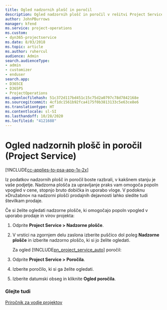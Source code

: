 ```yaml
---
title: Ogled nadzornih plošč in poročil
description: Ogled nadzornih plošč in poročil v rešitvi Project Service
author: JohnPBurrows
manager: kfend
ms.service: project-operations
ms.custom:
- dyn365-projectservice
ms.date: 8/03/2018
ms.topic: article
ms.author: ruhercul
audience: Admin
search.audienceType:
- admin
- customizer
- enduser
search.app:
- D365CE
- D365PS
- ProjectOperations
ms.openlocfilehash: 51c372d117bd451c15c75d2a0797c78d7842168e
ms.sourcegitcommit: 4cf1dc1561b92fca4175f0b3813133c5e63ce8e6
ms.translationtype: HT
ms.contentlocale: sl-SI
ms.lasthandoff: 10/28/2020
ms.locfileid: "4121688"
---
```

# <a name="view-dashboards-and-reports-project-service"></a>Ogled nadzornih plošč in poročil (Project Service)

[!INCLUDE[cc-applies-to-psa-app-1x-2x](../includes/cc-applies-to-psa-app-1x-2x.md)]

Iz podatkov nadzornih plošč in poročil boste razbrali, v kakšnem stanju je vaše podjetje. Nadzorna plošča za upravljanje praks vam omogoča popoln vpogled v cene, stopnjo bruto dobička in uporabo vloge. V podoknu »Družabno« na nadzorni plošči prodajnih dejavnosti lahko sledite tudi številkam prodaje.  
  
 Če si želite ogledati nadzorne plošče, ki omogočajo popoln vpogled v uporabo prodaje in virov projekta:  
  
1. Odprite **Project Service > Nadzorne plošče**.  
  
2. V vrstici na zgornjem delu zaslona izberite puščico dol poleg **Nadzorne plošče** in izberite nadzorno ploščo, ki si jo želite ogledati.  
  
   Za ogled [!INCLUDE[pn_project_service_auto](../includes/pn-project-service-auto.md)] poročil:  
  
3. Odprite **Project Service > Poročila**.  
  
4. Izberite poročilo, ki si ga želite ogledati.  
  
5. Izberite datumski obseg in kliknite **Ogled poročila**.  
  
### <a name="see-also"></a>Glejte tudi  
 [Priročnik za vodje projektov](../psa/project-manager-guide.md)
